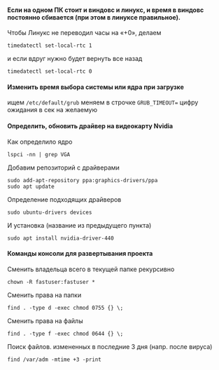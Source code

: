 #### Если на одном ПК стоит и виндовс и линукс, и время в виндовс постоянно сбивается (при этом в линуксе правильное).
Чтобы Линукс не переводил часы на «+0», делаем
```
timedatectl set-local-rtc 1
```
и если вдруг нужно будет вернуть все назад
```
timedatectl set-local-rtc 0
```
#### Изменить время выбора системы или ядра при загрузке
ищем `/etc/default/grub` меняем в строчке `GRUB_TIMEOUT=` цифру ожидания в сек на желаемую

#### Определить, обновить драйвер на видеокарту Nvidia
Как определило ядро
```
lspci -nn | grep VGA
```

Добавим репозиторий с драйверами
```
sudo add-apt-repository ppa:graphics-drivers/ppa
sudo apt update
```

Определение подходящих драйверов
```
sudo ubuntu-drivers devices
```

И установка (название из предыдущего пункта)
```
sudo apt install nvidia-driver-440
```
#### Команды консоли для развертывания проекта

Сменить владельца всего в текущей папке рекурсивно
```
chown -R fastuser:fastuser *
```

Сменить права на папки
```
find . -type d -exec chmod 0755 {} \;
```
Сменить права на файлы
```
find . -type f -exec chmod 0644 {} \;
```

Поиск файлов. измененных в последние 3 дня (напр. после вируса)
```
find /var/adm -mtime +3 -print
```
